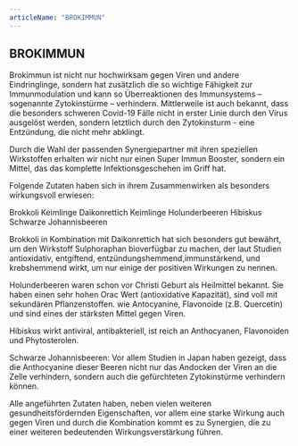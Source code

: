 ```yaml
---
articleName: "BROKIMMUN"
---
```


## BROKIMMUN

Brokimmun ist nicht nur hochwirksam gegen Viren und andere Eindringlinge, sondern hat zusätzlich die so wichtige Fähigkeit zur Immunmodulation und kann so Überreaktionen des Immunsystems – sogenannte Zytokinstürme – verhindern.
Mittlerweile ist auch bekannt, dass die besonders schweren Covid-19 Fälle
nicht in erster Linie durch den Virus ausgelöst werden, sondern letztlich durch den Zytokinsturm - eine Entzündung, die nicht mehr abklingt.

Durch die Wahl der passenden Synergiepartner mit ihren speziellen Wirkstoffen erhalten wir nicht nur einen  Super Immun Booster, sondern ein Mittel, das das  komplette Infektionsgeschehen im Griff hat.

Folgende Zutaten haben sich in ihrem Zusammenwirken als besonders wirkungsvoll erwiesen:

Brokkoli Keimlinge
Daikonrettich Keimlinge
Holunderbeeren
Hibiskus
Schwarze Johannisbeeren

Brokkoli in Kombination mit Daikonrettich hat sich besonders gut bewährt, um den Wirkstoff Sulphoraphan bioverfügbar zu machen, der laut Studien antioxidativ, entgiftend, entzündungshemmend,immunstärkend, und krebshemmend wirkt, um nur einige der positiven Wirkungen zu nennen.

Holunderbeeren waren schon vor Christi Geburt als Heilmittel bekannt.
Sie haben einen sehr hohen Orac Wert (antioxidative Kapazität), sind voll mit sekundären Pflanzenstoffen. wie Antocyanine, Flavonoide (z.B. Quercetin) und sind eines der stärksten Mittel gegen Viren.

Hibiskus wirkt antiviral, antibakteriell, ist reich an Anthocyanen, Flavonoiden und Phytosterolen.


Schwarze Johannisbeeren:
Vor allem Studien in Japan haben gezeigt, dass die Anthocyanine dieser Beeren nicht nur das Andocken der Viren an die Zelle verhindern, sondern auch die gefürchteten Zytokinstürme verhindern können.

Alle angeführten Zutaten haben, neben vielen weiteren gesundheitsfördernden Eigenschaften, vor allem eine starke Wirkung auch gegen Viren und durch die
Kombination kommt es zu Synergien, die zu einer weiteren bedeutenden Wirkungsverstärkung führen.






